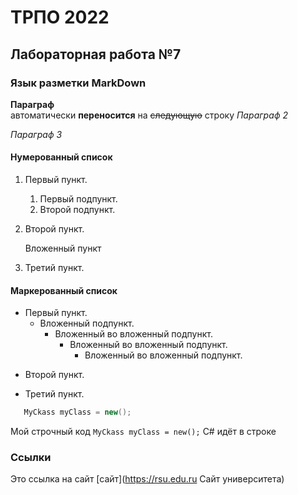 ТРПО 2022
=========

 Лабораторная работа №7
--------------------------

### Язык разметки MarkDown

**Параграф**  
автоматически __переносится__ на ~~следующую~~ строку
*Параграф 2*

_Параграф 3_

#### Нумерованный список

1. Первый пункт.
   1. Первый подпункт.
   2. Второй подпункт.
3. Второй пункт.

   Вложенный пункт
5. Третий пункт.

#### Маркерованный список

* Первый пункт.
   * Вложенный подпункт.
      - Вложенный во вложенный подпункт.
         - Вложенный во вложенный подпункт.
            - Вложенный во вложенный подпункт.
- Второй пункт.
+ Третий пункт.

```C#
   MyCkass myClass = new();
```

Мой строчный код `MyCkass myClass = new();` C# идёт в строке

### Ссылки

Это ссылка на сайт [сайт](https://rsu.edu.ru Сайт университета)
